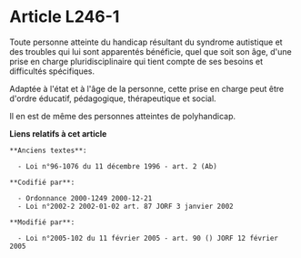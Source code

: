 # Article L246-1

Toute personne atteinte du handicap résultant du syndrome autistique et des troubles qui lui sont apparentés bénéficie, quel
que soit son âge, d'une prise en charge pluridisciplinaire qui tient compte de ses besoins et difficultés spécifiques.

Adaptée à l'état et à l'âge de la personne, cette prise en charge peut être d'ordre éducatif, pédagogique, thérapeutique et
social.

Il en est de même des personnes atteintes de polyhandicap.

**Liens relatifs à cet article**

	**Anciens textes**:

	  - Loi n°96-1076 du 11 décembre 1996 - art. 2 (Ab)

	**Codifié par**:

	  - Ordonnance 2000-1249 2000-12-21
	  - Loi n°2002-2 2002-01-02 art. 87 JORF 3 janvier 2002

	**Modifié par**:

	  - Loi n°2005-102 du 11 février 2005 - art. 90 () JORF 12 février 2005
